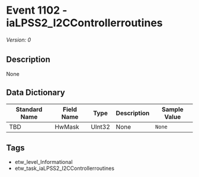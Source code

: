 # Event 1102 - iaLPSS2_I2CControllerroutines
###### Version: 0

## Description
None

## Data Dictionary
|Standard Name|Field Name|Type|Description|Sample Value|
|---|---|---|---|---|
|TBD|HwMask|UInt32|None|`None`|

## Tags
* etw_level_Informational
* etw_task_iaLPSS2_I2CControllerroutines